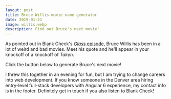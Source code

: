 ```yaml
---
layout: post
title: Bruce Willis movie name generator
date: 2019-01-21
image: willis.webp
description: Find out Bruce's next movie!
---
```


<script lang="ts">
  import WillisGenerator from '$lib/components/willis-generator.svelte'
</script>

As pointed out in Blank Check's [_Glass_ episode](https://soundcloud.com/griffin-and-david-present/glass), Bruce Willis has been in a lot of weird and bad movies. Meet his quote and he'll appear in your knockoff of a knockoff of _Taken_.

Click the button below to generate Bruce's next movie!

<WillisGenerator />

I threw this together in an evening for fun, but I am trying to change careers into web development. If you know someone in the Denver area hiring entry-level full-stack developers with Angular 6 experience, my contact info is in the footer. Definitely get in touch if you also listen to Blank Check!
